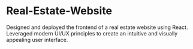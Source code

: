 # Real-Estate-Website
Designed and deployed the frontend of a real estate website using React. Leveraged modern UI/UX principles to create an intuitive and visually appealing user interface. 
